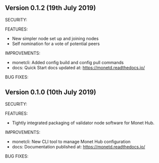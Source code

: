 ## Version 0.1.2 (19th July 2019)   

SECURITY:

FEATURES:
- New simpler node set up and joining nodes 
- Self nomination for a vote of potential peers

IMPROVEMENTS:
- monetcli: Added config build and config pull commands
- docs:     Quick Start docs updated at: https://monetd.readthedocs.io/


BUG FIXES:




## Version 0.1.0 (10th July 2019)   

SECURITY:

FEATURES:
- Tightly integrated packaging of validator node software for Monet Hub. 


IMPROVEMENTS:
- monetcli: New CLI tool to manage Monet Hub configuration
- docs:     Documentation published at: https://monetd.readthedocs.io/


BUG FIXES:

